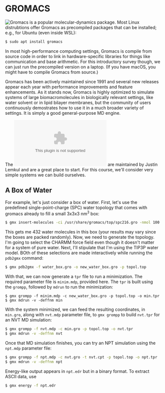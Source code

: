 # GROMACS

![Gromacs](http://www.gromacs.org) is a popular molecular-dynamics package.  Most Linux distrubtions offer Gromacs as precompiled packages that can be installed; e.g., for Ubuntu (even inside WSL):

```bash
$ sudo apt install gromacs
```

In most high-performance computing settings, Gromacs is compile from source code in order to link in hardware-specific libraries for things like communication and base arithmetic.  For this introductory survey though, we can just run the precompiled version on a laptop.  (If you have macOS, you might have to compile Gromacs from source.)

Gromacs has been actively maintained since 1991 and several new releases appear each year with performance improvements and feature enhancements.  As it stands now, Gromacs is highly optimized to simulate systems of large biomacromolecules in biologically relevant settings, like water solvent or in lipid bilayer membranes, but the community of users continuously demostrates how to use it in a much broader variety of settings.  It is simply a good general-purpose MD engine.

The ![definitive Gromacs tutorials](mdtutorials.com) are maintained by Justin Lemkul and are a great place to start.  For this course, we'll consider very simple systems we can build ourselves.

## A Box of Water

For example, let's just consider a box of water.  First, let's use the predefined single-point-charge (SPC) water topology that comes with gromacs already to fill a small 3x3x3 nm<sup>3</sup> box:

```bash
$ gmx insert-molecules -ci /usr/share/gromacs/top/spc216.gro -nmol 100 -box 3 3 3 -o water_box.gro
```

This gets me 432 water molecules in this box (your results may vary since the boxes are packed randomly).  Now, we need to generate the topology.  I'm going to select the CHARMM force field even though it doesn't matter for a system of pure water.  Next, I'll stipulate that I'm using the TIP3P water model.  BOth of these selections are made interactively while running the `pdb2gmx` command:

```bash
$ gmx pdb2gmx -f water_box.gro -o new_water_box.gro -p topol.top
```
With that, we can now generate a `tpr` file to run a minimization.  The required parameter file is `minim.mdp`, provided here.  The `tpr` is built using the `grompp`, followed by `mdrun` to run the minimization:
```
$ gmx grompp -f minim.mdp -c new_water_box.gro -p topol.top -o min.tpr
$ gmx mdrun -v -deffnm min
```
With the system minimized, we can feed the resulting coordinates, in `min.gro`, along with `nvt.mdp` parameter file, to `gmx grompp` to build `nvt.tpr` for an NVT MD simulation:
```bash
$ gmx grompp -f nvt.mdp -c min.gro -p topol.top -o nvt.tpr
$ gmx mdrun -v -deffnm nvt
```

Once that MD simulation finishes, you can try an NPT simulation using the `npt.mdp` parameter file:
```bash
$ gmx grompp -f npt.mdp -c nvt.gro -t nvt.cpt -p topol.top -o npt.tpr
$ gmx mdrun -v -deffnm npt
```
Energy-like output appears in `npt.edr` but in a binary format.  To extract ASCII data, use
```bash
$ gmx energy -f npt.edr
```
